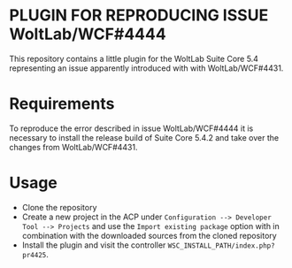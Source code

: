 # PLUGIN FOR REPRODUCING ISSUE WoltLab/WCF#4444

This repository contains a little plugin for the WoltLab Suite Core 5.4 representing
an issue apparently introduced with with WoltLab/WCF#4431.

# Requirements
To reproduce the error described in issue WoltLab/WCF#4444 it is necessary to
install the release build of Suite Core 5.4.2 and take over the changes from
WoltLab/WCF#4431.

# Usage
* Clone the repository
* Create a new project in the ACP under `Configuration --> Developer Tool --> Projects` and use the
  `Import existing package` option with in combination with the downloaded sources from the cloned repository 
* Install the plugin and visit the controller `WSC_INSTALL_PATH/index.php?pr4425`.

